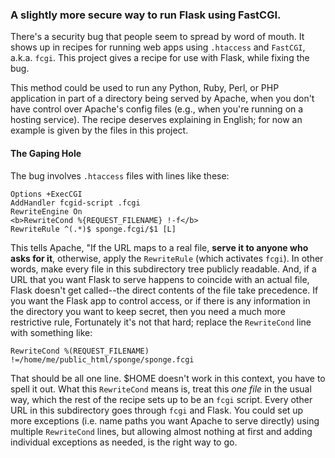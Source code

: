 <h3>A slightly more secure way to run Flask using FastCGI.</h3>

There's a security bug that people seem to spread by word of mouth.  It shows up in recipes for running web apps using `.htaccess` and `FastCGI`, a.k.a. `fcgi`.  This project gives a recipe for use with Flask, while fixing the bug.

This method could be used to run any Python, Ruby, Perl, or PHP application 
in part of a directory being served by Apache, when you don't have control 
over Apache's config files (e.g., when you're running on a hosting
service).  The recipe deserves explaining in English; for now an example is given by the files in this project.

<h4>The Gaping Hole</h4

The bug involves `.htaccess` files with lines like these:

    Options +ExecCGI
    AddHandler fcgid-script .fcgi
    RewriteEngine On
    <b>RewriteCond %{REQUEST_FILENAME} !-f</b>
    RewriteRule ^(.*)$ sponge.fcgi/$1 [L]

This tells Apache, "If the URL maps to a real file, **serve it to anyone 
who asks for it**, otherwise, apply the `RewriteRule` (which activates 
`fcgi`). In other words, make every file in this subdirectory tree 
publicly readable. And, if a URL that you want Flask to serve happens to 
coincide with an actual file, Flask doesn't get called--the direct 
contents of the file take 
precedence. If you want the Flask app to control access, or if there is 
any information in the directory you want to keep secret, then you need a 
much more restrictive rule, Fortunately it's not that hard; replace the 
`RewriteCond` line with something like:

    RewriteCond %(REQUEST_FILENAME) !=/home/me/public_html/sponge/sponge.fcgi

That should be all one line. $HOME doesn't work in this context, you have 
to spell it out. What this `RewriteCond` means is, treat this *one file* 
in the usual way, which the rest of the recipe sets up to be an `fcgi` 
script. Every other 
URL in this subdirectory goes through `fcgi` and Flask. You could set up more 
exceptions (i.e. name paths you want Apache to serve directly) using 
multiple `RewriteCond` lines, but allowing almost nothing at 
first and adding individual exceptions as needed, is the right way to go.
